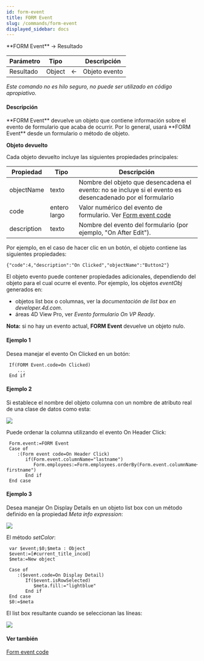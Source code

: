 ```yaml
---
id: form-event
title: FORM Event
slug: /commands/form-event
displayed_sidebar: docs
---
```


<!--REF #_command_.FORM Event.Syntax-->**FORM Event** -> Resultado<!-- END REF-->
<!--REF #_command_.FORM Event.Params-->
| Parámetro | Tipo |  | Descripción |
| --- | --- | --- | --- |
| Resultado | Object | &#8592; | Objeto evento |

<!-- END REF-->

*Este comando no es hilo seguro, no puede ser utilizado en código apropiativo.*


#### Descripción 

<!--REF #_command_.FORM Event.Summary-->**FORM Event** devuelve un objeto que contiene información sobre el evento de formulario que acaba de ocurrir.<!-- END REF--> Por lo general, usará **FORM Event** desde un formulario o método de objeto.

**Objeto devuelto** 

Cada objeto devuelto incluye las siguientes propiedades principales:

| **Propiedad** | **Tipo**     | **Descripción**                                                                                            |
| ------------- | ------------ | ---------------------------------------------------------------------------------------------------------- |
| objectName    | texto        | Nombre del objeto que desencadena el evento: no se incluye si el evento es desencadenado por el formulario |
| code          | entero largo | Valor numérico del evento de formulario. Ver [Form event code](form-event-code.md)                         |
| description   | texto        | Nombre del evento del formulario (por ejemplo, "On After Edit").                                           |

Por ejemplo, en el caso de hacer clic en un botón, el objeto contiene las siguientes propiedades:

```RAW
{"code":4,"description":"On Clicked","objectName":"Button2"}
```

El objeto evento puede contener propiedades adicionales, dependiendo del objeto para el cual ocurre el evento. Por ejemplo, los objetos *eventObj* generados en:

* objetos list box o columnas, ver la *documentación de list box en developer.4d.com*.
* áreas 4D View Pro, ver *Evento formulario On VP Ready*.

**Nota:** si no hay un evento actual, **FORM Event** devuelve un objeto nulo.

#### Ejemplo 1 

Desea manejar el evento On Clicked en un botón:

```4d
 If(FORM Event.code=On Clicked)
    ...
 End if
```

#### Ejemplo 2 

Si establece el nombre del objeto columna con un nombre de atributo real de una clase de datos como esta:

![](../assets/en/commands/pict4843820.en.png)

Puede ordenar la columna utilizando el evento On Header Click:

```4d
 Form.event:=FORM Event
 Case of
    :(Form event code=On Header Click)
       if(Form.event.columnName="lastname")
          Form.employees:=Form.employees.orderBy(Form.event.columnName+", firstname")
       End if
 End case
```

#### Ejemplo 3 

Desea manejar On Display Details en un objeto list box con un método definido en la propiedad *Meta info expression*:

![](../assets/en/commands/pict4843812.en.png)

El método *setColor*:

```4d
 var $event;$0;$meta : Object
 $event:=[#current_title_incod]
 $meta:=New object
 
 Case of
    :($event.code=On Display Detail)
       If($event.isRowSelected)
          $meta.fill:="lightblue"
       End if
 End case
 $0:=$meta
```

El list box resultante cuando se seleccionan las líneas:

![](../assets/en/commands/pict4843808.en.png)

#### Ver también 

[Form event code](form-event-code.md)  